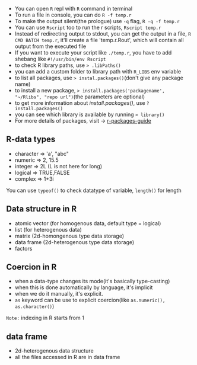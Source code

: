 * You can open `R` repl with `R` command in terminal
* To run a file in console, you can do `R -f temp.r`
* To make the output silent(the prologue) use `-q` flag, `R -q -f temp.r`
* You can use `Rscript` too to run the r scripts, `Rscript temp.r`
* Instead of redirecting output to stdout, you can get the output in a file, `R CMD BATCH temp.r`, it'll create a file 'temp.r.Rout', which will contain all output from the executed file
* If you want to execute your script like `./temp.r`, you have to add shebang like `#!/usr/bin/env Rscript`
* to check R library paths, use `> .libPaths()`
* you can add a custom folder to library path with `R_LIBS` env variable
* to list all packages, use `> instal.packages()`(don't give any package name)
* to install a new package, `> install.packages('packagename', "~/Rlibs", "repo url")`(the parameters are optional)
* to get more information about _install.packages()_, use `?install.packages()`
* you can see which library is available by running `> library()`
* For more details of packages, visit -> [r-packages-guide](https://www.datacamp.com/community/tutorials/r-packages-guide)

## R-data types

* character => 'a', "abc"
* numeric => 2, 15.5
* integer => 2L (L is not here for long)
* logical => TRUE,FALSE
* complex => 1+3i

You can use `typeof()` to check datatype of variable, `length()` for length

## Data structure in R

* atomic vector (for homogenous data, default type = logical)
* list (for heterogenous data)
* matrix (2d-homongenous type data storage)
* data frame (2d-heterogenous type data storage)
* factors

## Coercion in R

* when a data-type changes its mode(it's basically type-casting)
* when this is done automatically by language, it's implicit
* when we do it manually, it's explicit.
* `as` keyword can be use to explicit coercion(like `as.numeric(), as.character()`)

`Note:` indexing in R starts from 1

## data frame

* 2d-heterogenous data structure
* all the files accessed in R are in data frame
